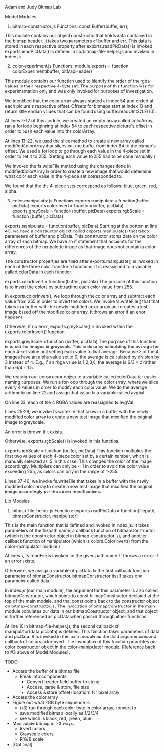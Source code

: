 Adam and Judy Bitmap Lab

Model Modules
1. bitmap-constructor.js
Functions:
const Buffer(buffer, err);

This module contains our object constructor that holds data contained in the bitmap header. It takes two parameters of buffer and err. This data is stored in each respective property after exports.readPicData() is invoked. exports.readPicData() is defined in lib/bitmap-file-helper.js and invoked in index.js.

2. color-experiment.js
Functions:
module.exports = function colorExperiment(buffer, bitMapHeader)

This module contains our function used to identify the order of the rgba values in their respective 4-byte set. The purpose of this function was for experimentation only and was only invoked for purposes of investigation.

We identified that the color array always started at index 54 and ended at each picture's respective offset. Offsets for bitmaps start at index 10 and return little endian values that can be found using buffer.readUInt32LE(10).

At lines 9-12 of this module, we created an empty array called colorArray, ran a for loop beginning at index 54 to each respective picture's offset in order to push each value into the colorArray.

At lines 13-22, we used the slice method to create a new array called modifiedColorArray that slices out the buffer from index 54 to the bitmap's offset. We used a for loop to go through each value in the 4-piece set in order to set it to 255. (Setting each value to 255 had to be done manually.)

We invoked the fs.writeFile method using the changes done in modifiedColorArray in order to create a new image that would determine what color each value in the 4-piece set corresponded to.

We found that the the 4-piece sets correspond as follows: blue, green, red, alpha.

3. color-manipulator.js
Functions
exports.manipulate = function(buffer, picData)
exports.colorInvert = function(buffer, picData)
exports.greyScale = function (buffer, picData)
exports.rgbScale = function (buffer, picData)

exports.manipulate = function(buffer, picData)
Starting at the bottom at line 43, we have a constructor object called exports.manipulate() that takes parameters of buffer and picData. This constructor stores data on the color array of each bitmap. We have an if statement that accounts for the differences of the nonpalette image as that image does not contain a color array.

The constructor properties are filled after exports.manipulate() is invoked in each of the three color transform functions. It is reassigned to a variable called colorData in each function

exports.colorInvert = function(buffer, picData)
The purpose of this function is to invert the colors by subtracting each color value from 255.

In exports.colorInvert(), we loop through the color array and subtract each value from 255 in order to invert the colors. We invoke fs.writeFile() that that takes in a buffer with the newly modified color array and creates a test image based off the modified color array. It throws an error if an error happens.

Otherwise, if no error, exports.greyScale() is invoked within the exports.colorInvert() function.

exports.greyScale = function (buffer, picData)
The purpose of this function is to set the images to greyscale. This is done by calculating the average for each 4-set value and setting each value to that average. Because 3 of the 4 images have an alpha value set to 0, the average is calculated by division by 3 instead of 4. E.g., if an rbga value is 1,2,3,0, the average is 6/3 = 2 rather than 6/4 = 1.5.

We reassign our constructor object to a variable called colorData for easier naming purposes. We run a for-loop through the color array, where we slice every 4 values in order to modify each color value. We do the average arithmetic on line 22 and assign that value to a variable called avgVal.

On line 23, each of the 4 RGBA values are reassigned to avgVal.

Lines 25-29, we invoke fs.writeFile that takes in a buffer with the newly modified color array to create a new test image that modified the original image to greyscale.

An error is thrown if it exists.

Otherwise, exports.rgbScale() is invoked in this function.

exports.rgbScale = function (buffer, picData)
This function multiplies the first two values of each 4-piece color set by a certain number, which is manually selected as .5 in this case. This changes the color of the image accordingly. Multipliers can only be < 1 in order to avoid the color value exceeding 255, as colors can only in the range of 1-255.

Lines 37-40, we invoke fs.writeFile that takes in a buffer with the newly modified color array to create a new test image that modified the original image accordingly per the above modifications.


Lib Modules
1. bitmap-file-helper.js
Function:
exports.readPicData = function(filepath, bitmapConstructor, manipulator)

This is the main function that is defined and invoked in index.js. It takes parameters of the filepath name, a callback function of bitmapConstructor (which is the constructor object in bitmap-constructor.js), and another callback function of manipulator (which is colors.ColorInvert() from the color-manipulator module.)

At lines 7, fs.readFile is invoked on the given path name. It throws an error if an error exists.

Otherwise, we assign a variable of picData to the first callback function parameter of bitmapConstructor. bitmapConstructor itself takes one parameter called data.

In index.js (our main module), the argument for this parameter is also called  bitmapConstructor, which points to const bitmapConstructor declared at the top of the main module, and that const points back to the constructor object on bitmap-constructor.js. The invocation of bitmapConstructor in the main module populates our data in our bitmapConstructor object, and that object is further referenced as picData when passed through other functions.

At line 10 in bitmap-file-helper.js, the second callback of manipulator(data,picData) is defined. This function takes parameters of data and picData. It is invoked in the main module as the third argument/second callback of colors.colorInvert. The invocation of this function populates our color constructor object in the color-manipulator module. (Reference back to #3 above of Model Modules).





TODO:
- Access the buffer of a bitmap file
  - Break into components
    - Convert header field buffer to string
    - Access, parse & store, file size
    - Access & store offset (location) for pixel array
- Access the color array
- Figure out what RGB byte sequence is
  - (x3) run through each color byte in color array, convert to
  - save modified bitmap locally as 1/2/3/4
  - see which is black, red, green, blue
- Manipulate bitmap in >3 ways:
  - Invert colors
  - Grayscale colors
  - R/G/B scale
- [Optional]
